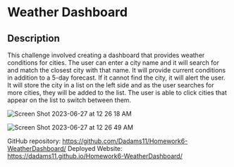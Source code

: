 # Weather Dashboard
## Description
This challenge involved creating a dashboard that provides weather conditions for cities. The user can enter a city name and it will search for and match the closest city with that name. It will provide current conditions in addition to a 5-day forecast. If it cannot find the city, it will alert the user. It will store the city in a list on the left side and as the user searches for more cities, they will be added to the list. The user is able to click cities that appear on the list to switch between them.


![Screen Shot 2023-06-27 at 12 26 18 AM](https://github.com/Dadams11/Homework6-WeatherDashboard/assets/119827457/8a2dca00-305f-4cab-b9cc-213486b21139)

![Screen Shot 2023-06-27 at 12 26 49 AM](https://github.com/Dadams11/Homework6-WeatherDashboard/assets/119827457/89a0ca69-2d11-47e8-88ff-b4f71428ade5)


GitHub repository: https://github.com/Dadams11/Homework6-WeatherDashboard/
Deployed Website:  https://dadams11.github.io/Homework6-WeatherDashboard/
